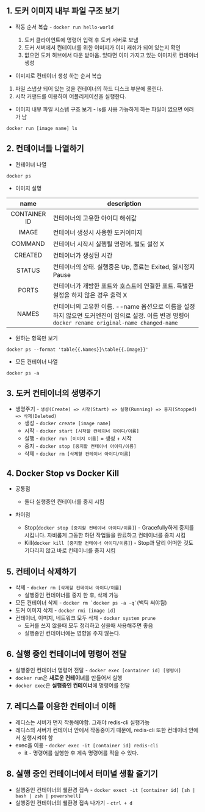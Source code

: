 ## 1. 도커 이미지 내부 파일 구조 보기
* 작동 순서 복습 - `docker run hello-world`
  1. 도커 클라이언트에 명령어 입력 후 도커 서버로 보냄
  2. 도커 서버에서 컨테이너를 위한 이미지가 이미 캐쉬가 되어 있는지 확인
  3. 없으면 도커 허브에서 다운 받아옴. 있다면 이미 가지고 있는 이미지로 컨테이너 생성

* 이미지로 컨테이너 생성 하는 순서 복습
1. 파일 스냅샷 되어 있는 것을 컨테이너의 하드 디스크 부분에 올린다.
2. 시작 커맨드를 이용하여 어플리케이션을 실행한다.

* 이미지 내부 파일 시스템 구조 보기 - ls를 사용 가능하게 하는 파일이 없으면 에러가 남
```
docker run [image name] ls
```

## 2. 컨테이너들 나열하기
* 컨테이너 나열
```
docker ps
```

* 이미지 설명

|   name   |       description       |
|:--------:|-------------------------|
|CONTAINER ID| 컨테이너의 고유한 아이디 해쉬값|
|  IMAGE  | 컨테이너 생성시 사용한 도커이미지|
| COMMAND | 컨테이너 시작시 실행될 명령어. 별도 설정 X|
| CREATED | 컨테이너가 생성된 시간|
| STATUS | 컨테이너의 상태. 실행중은 Up, 종료는 Exited, 일시정지 Pause|
|PORTS| 컨테이너가 개방한 포트와 호스트에 연결한 포트. 특별한 설정을 하지 않은 경우 출력 X|
|NAMES| 컨테이너의 고유한 이름. --name 옵션으로 이름을 설정하지 않으면 도커엔진이 임의로 설정. 이름 변경 명령어 `docker rename original-name changed-name`|

* 원하는 항목만 보기
```
docker ps --format 'table{{.Names}}\table{{.Image}}'
```

* 모든 컨테이너 나열
```
docker ps -a
```

## 3. 도커 컨테이너의 생명주기
* 생명주기 - `생성(Create) => 시작(Start) => 실행(Running) => 중지(Stopped) => 삭제(Deleted)`
  * 생성 - `docker create [image name]`
  * 시작 - `docker start [시작할 컨테이너 아이디/이름]`
  * 실행 - `docker run [이미지 이름]` = 생성 + 시작
  * 중지 - `docker stop [중지할 컨테이너 아이디/이름]`
  * 삭제 - `docker rm [삭제할 컨테이너 아이디/이름]`

## 4. Docker Stop vs Docker Kill
* 공통점
  * 둘다 실행중인 컨테이너를 중지 시킴

* 차이점
  * Stop(`docker stop [중지할 컨테이너 아이디/이름]`) - Gracefully하게 중지를 시킵니다. 자비롭게 그동한 하던 작업들을 완료하고 컨테이너를 중지 시킴
  * Kill(`docker kill [중지할 컨테이너 아이디/이름]`) - Stop과 달리 어떠한 것도 기다리지 않고 바로 컨테이너를 중지 시킴


## 5. 컨테이너 삭제하기
* 삭제 - `docker rm [삭제할 컨테이너 아이디/이름]`
  * 실행중인 컨테이너를 중지 한 후, 삭제 가능
* 모든 컨테이너 삭제 - ``` docker rm `docker ps -a -q` ```(백틱 써야됨)
* 도커 이미지 삭제 - `docker rmi [image id]`
* 컨테이너, 이미지, 네트워크 모두 삭제 - `docker system prune`
  * 도커를 쓰지 않을때 모두 정리하고 싶을때 사용해주면 좋음
  * 실행중인 컨테이너에는 영향을 주지 않는다.

## 6. 실행 중인 컨테이너에 명령어 전달
* 실행중인 컨테이너 명령어 전달 - `docker exec [container id] [명령어]`
* `docker run`은 **새로운 컨테이너**를 만들어서 실행
* `docker exec`은 **실행중인 컨테이너**에 명령어를 전달

## 7. 레디스를 이용한 컨테이너 이해
* 레디스는 서버가 먼저 작동해야함. 그래야 redis-cli 실행가능
* 레디스의 서버가 컨테이너 안에서 작동중이기 때문에, redis-cli 또한 컨테이너 안에서 실행시켜야 함
* exec을 이용 - `docker exec -it [container id] redis-cli`
  * it - 명령어를 실행한 후 게속 명령어를 적을 수 있다.

## 8. 실행 중인 컨테이너에서 터미널 생활 즐기기
* 실행중인 컨테이너의 쉘환경 접속 - `docker exect -it [container id] [sh | bash | zsh | powershell]`
* 실행중인 컨테이너의 쉘환경 접속 나가기 - `ctrl + d`
